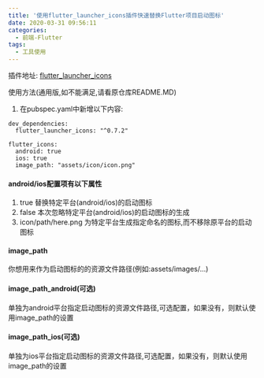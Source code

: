 ```yaml
---
title: '使用flutter_launcher_icons插件快速替换Flutter项目启动图标'
date: 2020-03-31 09:56:11
categories: 
  - 前端-Flutter
tags:
  - 工具使用
---
```


插件地址:
[flutter_launcher_icons](https://github.com/fluttercommunity/flutter_launcher_icons)

使用方法(通用版,如不能满足,请看原仓库README.MD)
1. 在pubspec.yaml中新增以下内容:
```
dev_dependencies: 
  flutter_launcher_icons: "^0.7.2"
  
flutter_icons:
  android: true
  ios: true
  image_path: "assets/icon/icon.png"
```
#### android/ios配置项有以下属性
1. true 替换特定平台(android/ios)的启动图标
2. false 本次忽略特定平台(android/ios)的启动图标的生成
3. icon/path/here.png 为特定平台生成指定命名的图标,而不移除原平台的启动图标

#### image_path 
你想用来作为启动图标的的资源文件路径(例如:assets/images/...)

#### image_path_android(可选)
单独为android平台指定启动图标的资源文件路径,可选配置，如果没有，则默认使用image_path的设置

#### image_path_ios(可选)
单独为ios平台指定启动图标的资源文件路径,可选配置，如果没有，则默认使用image_path的设置